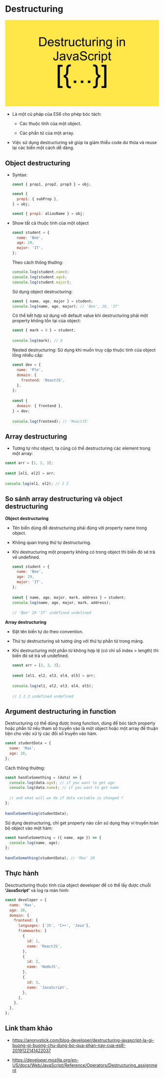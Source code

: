 # Destructuring

![](../images/destructuring-banner.jpeg)

- Là một cú pháp của ES6 cho phép bóc tách:

  - Các thuộc tính của một object.

  - Các phần tử của một array.

- Việc sử dụng destructuring sẽ giúp ta giảm thiểu code dư thừa và reuse lại các biến một cách dễ dàng.

## Object destructuring

- Syntax:

  ```js
  const { prop1, prop2, prop3 } = obj;
  ```

  ```js
  const {
    prop1: { subProp },
  } = obj;
  ```

  ```js
  const { prop1: aliasName } = obj;
  ```

- Show tất cả thuộc tính của một object

  ```js
  const student = {
    name: 'Bee',
    age: 29,
    major: 'IT',
  };
  ```

  Theo cách thông thường:

  ```js
  console.log(student.name);
  console.log(student.age);
  console.log(student.major);
  ```

  Sử dụng object destructuring:

  ```js
  const { name, age, major } = student;
  console.log(name, age, major); // 'Bee', 29, 'IT'
  ```

  Có thể kết hợp sử dụng với default value khi destructuring phải một property không tồn tại của object:

  ```js
  const { mark = 0 } = student;

  console.log(mark); // 0
  ```

  Nested destructuring: Sử dụng khi muốn truy cập thuộc tính của object lồng nhiều cấp:

  ```js
  const dev = {
    name: 'Ple',
    domain: {
      frontend: 'ReactJS',
    },
  };

  const {
    domain: { frontend },
  } = dev;

  console.log(frontend); // 'ReactJS'
  ```

## Array destructuring

- Tương tự như object, ta cũng có thể destructuring các element trong một array:

```js
const arr = [1, 2, 3];

const [el1, el2] = arr;

console.log(el1, el2); // 1 2
```

## So sánh array destructuring và object destructuring

**Object destructuring**

- Tên biến dùng để destructuring phải đúng với property name trong object.

- Không quan trọng thứ tự destructuring.

- Khi destructuring một property không có trong object thì biến đó sẽ trả về undefined.

  ```js
  const student = {
    name: 'Bee',
    age: 29,
    major: 'IT',
  };

  const { name, age, major, mark, address } = student;
  console.log(name, age, major, mark, address);

  // 'Bee' 29 'IT' undefined undefined
  ```

**Array destructuring**

- Đặt tên biến tự do theo convention.

- Thứ tự destructuring sẽ tương ứng với thứ tự phần từ trong mảng.

- Khi destructuring một phần từ không hợp lệ (có chỉ số index > length) thì biến đó sẽ trả về undefined.

  ```js
  const arr = [1, 2, 3];

  const [el1, el2, el3, el4, el5] = arr;

  console.log(el1, el2, el3, el4, el5);

  // 1 2 3 undefined undefined
  ```

## Argument destructuring in function

Destructuring có thể dùng được trong function, dùng để bóc tách property hoặc phần tử nếu tham số truyền vào là một object hoặc một array để thuận tiện cho việc xử lý các đối số truyền vào hàm.

```js
const studentData = {
  name: 'Max',
  age: 20,
};
```

Cách thông thường:

```js
const handleSomething = (data) => {
  console.log(data.age); // if you want to get age
  console.log(data.name); // if you want to get name

  // and what will we do if data variable is changed ?
};

handleSomething(studentData);
```

Sử dụng destructuring, chỉ get property nào cần sử dụng thay vì truyền toàn bộ object vào một hàm:

```js
const handleSomething = ({ name, age }) => {
  console.log(name, age);
};

handleSomething(studentData); // 'Max' 20
```

## Thực hành

Desctructuring thuộc tính của object developer để có thể lấy được chuỗi **'JavaScript'** và log ra màn hình:

```js
const developer = {
  name: 'Max',
  age: 30,
  domain: {
    frontend: {
      languages: ['JS', 'C++', 'Java'],
      frameworks: [
        {
          id: 1,
          name: 'ReactJS',
        },
        {
          id: 2,
          name: 'NodeJS',
        },
        {
          id: 3,
          name: 'JavaScript',
        },
      ],
    },
  },
};
```

## Link tham khảo

- https://anonystick.com/blog-developer/destructuring-javascript-la-gi-buong-gi-buong-chu-dung-bo-qua-phan-nay-cua-es6-2019122141422037

- https://developer.mozilla.org/en-US/docs/Web/JavaScript/Reference/Operators/Destructuring_assignment
